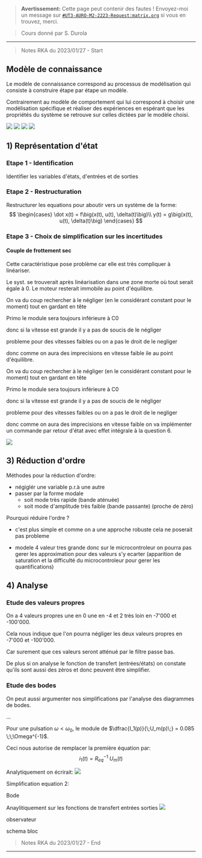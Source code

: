 
> **Avertissement:**
Cette page peut contenir des fautes ! Envoyez-moi un message sur [`#UT3-AURO-M2-2223-Request:matrix.org`](https://matrix.to/#/#UT3-AURO-M2-2223-Request:matrix.org) si vous en trouvez, merci.

> Cours donné par S. Durola

---

> Notes RKA du 2023/01/27 - Start



## Modèle de connaissance

Le modèle de connaissance correspond au processus de modélisation qui consiste à construire étape par étape un modèle.

Contrairement au modèle de comportement qui lui correspond à choisir une modélisation spécifique et réaliser des expériences en espérant que les propriétés du système se retrouve sur celles dictées par le modèle choisi.

![](/assets/images/B3.CCTR.TP1.BB20230127-01.png)
![](/assets/images/B3.CCTR.TP1.BB20230127-02.png)
![](/assets/images/B3.CCTR.TP1.BB20230127-03.png)
![](/assets/images/B3.CCTR.TP1.BB20230127-04.png)

## 1) Représentation d'état

### Etape 1 - Identification

Identifier les variables d'états, d'entrées et de sorties


### Etape 2 - Restructuration

Restructurer les equations pour aboutir vers un système de la forme:
$$
\begin{cases}
\dot x(t) = f\big(x(t), u(t), \delta(t)\big)\\
y(t) = g\big(x(t), u(t), \delta(t)\big)
\end{cases}
$$

### Etape 3 - Choix de simplification sur les incertitudes

#### Couple de frottement sec

Cette caractéristique pose problème car elle est très compliquer à linéariser.

Le syst. se trouverait après linéarisation dans une zone morte où tout serait égale à 0. Le moteur resterait immobile au point d'équilibre.

On va du coup rechercher à le négliger (en le considérant constant pour le moment) tout en gardant en tête

Primo le module sera toujours inférieure à C0

donc si la vitesse est grande il y a pas de soucis de le négliger

probleme pour des vitesses faibles ou on a pas le droit de le negliger

donc comme on aura des imprecisions en vitesse faible ile au point d'équilibre.

On va du coup rechercher à le négliger (en le considérant constant pour le moment) tout en gardant en tête

Primo le module sera toujours inférieure à C0

donc si la vitesse est grande il y a pas de soucis de le négliger

probleme pour des vitesses faibles ou on a pas le droit de le negliger

donc comme on aura des imprecisions en vitesse faible on va implémenter un commande par retour d'état avec effet intégrale à la question 6.

![](/assets/images/B3.CCTR.TP1.BB20230127-05.png)

## 3) Réduction d'ordre

Méthodes pour la réduction d'ordre:
- négiglér une variable p.r.à une autre
- passer par la forme modale
    - soit mode très rapide (bande aténuée)
    - soit mode d'amplitude très faible (bande passante) (proche de zéro)

Pourquoi réduire l'ordre ?

- c'est plus simple et comme on a une approche robuste cela ne poserait pas probleme

- modele 4 valeur tres grande donc sur le microcontroleur on pourra pas gerer les approximation pour des valeurs s'y ecarter (apparition de saturation et la difficulté du microcontroleur pour gerer les quantifications)

## 4) Analyse

### Etude des valeurs propres

On a 4 valeurs propres une en 0 une en -4 et 2 très loin en -7'000 et -100'000.

Cela nous indique que l'on pourra négliger les deux valeurs propres en -7'000 et -100'000.

Car surement que ces valeurs seront atténué par le filtre passe bas.

De plus si on analyse le fonction de transfert (entrées/états) on constate qu'ils sont aussi des zéros et donc peuvent être simplifier.

### Etude des bodes

On peut aussi argumenter nos simplifications par l'analyse des diagrammes de bodes.

...

Pour une pulsation $\omega < \omega_0$, le module de $\dfrac{I_1(p)}{\;U_m(p)\;} = 0.085 \;\;\Omega^{-1}$.

Ceci nous autorise de remplacer la première équation par:
$$
i_1(t) = {R_{eq}}^{-1}\; U_m(t)
$$

Analytiquement on écrirait:
![](/assets/images/B3.CCTR.TP1.BB20230127-06.png)

Simplification equation 2:

Bode

Anaylitiquement sur les fonctions de transfert entrées sorties
![](/assets/images/B3.CCTR.TP1.BB20230127-07.png)


observateur

schema bloc




> Notes RKA du 2023/01/27 - End

---